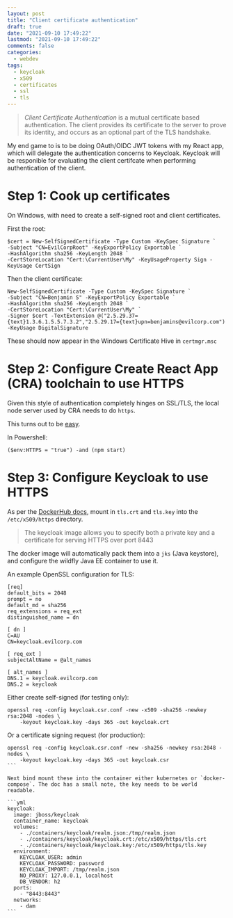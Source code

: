 ```yaml
---
layout: post
title: "Client certificate authentication"
draft: true
date: "2021-09-10 17:49:22"
lastmod: "2021-09-10 17:49:22"
comments: false
categories:
  - webdev
tags:
  - keycloak
  - x509
  - certificates
  - ssl
  - tls
---
```


> _Client Certificate Authentication_ is a mutual certificate based authentication. The client provides its certificate to the server to prove its identity, and occurs as an optional part of the TLS handshake.

My end game to is to be doing OAuth/OIDC JWT tokens with my React app, which will delegate the authentication concerns to Keycloak. Keycloak will be responible for evaluating the client certifcate when performing authentication of the client.


# Step 1: Cook up certificates

On Windows, with need to create a self-signed root and client certificates.

First the root:

```
$cert = New-SelfSignedCertificate -Type Custom -KeySpec Signature `
-Subject "CN=EvilCorpRoot" -KeyExportPolicy Exportable `
-HashAlgorithm sha256 -KeyLength 2048 `
-CertStoreLocation "Cert:\CurrentUser\My" -KeyUsageProperty Sign -KeyUsage CertSign
```

Then the client certificate:

```
New-SelfSignedCertificate -Type Custom -KeySpec Signature `
-Subject "CN=Benjamin S" -KeyExportPolicy Exportable `
-HashAlgorithm sha256 -KeyLength 2048 `
-CertStoreLocation "Cert:\CurrentUser\My" `
-Signer $cert -TextExtension @("2.5.29.37={text}1.3.6.1.5.5.7.3.2","2.5.29.17={text}upn=benjamins@evilcorp.com") -KeyUsage DigitalSignature
```

These should now appear in the Windows Certificate Hive in `certmgr.msc`

# Step 2: Configure Create React App (CRA) toolchain to use HTTPS

Given this style of authentication completely hinges on SSL/TLS, the local node server used by CRA needs to do `https`.

This turns out to be [easy](https://create-react-app.dev/docs/using-https-in-development/).

In Powershell:

```
($env:HTTPS = "true") -and (npm start)
```

# Step 3: Configure Keycloak to use HTTPS

As per the [DockerHub docs](https://hub.docker.com/r/jboss/keycloak/), mount in `tls.crt` and `tls.key` into the `/etc/x509/https` directory.

> The keycloak image allows you to specify both a private key and a certificate for serving HTTPS over port 8443

The docker image will automatically pack them into a `jks` (Java keystore), and configure the wildfly Java EE container to use it.

An example OpenSSL configuration for TLS:

```
[req]
default_bits = 2048
prompt = no
default_md = sha256
req_extensions = req_ext
distinguished_name = dn

[ dn ]
C=AU
CN=keycloak.evilcorp.com

[ req_ext ]
subjectAltName = @alt_names

[ alt_names ]
DNS.1 = keycloak.evilcorp.com
DNS.2 = keycloak
```

Either create self-signed (for testing only):

```
openssl req -config keycloak.csr.conf -new -x509 -sha256 -newkey rsa:2048 -nodes \
    -keyout keycloak.key -days 365 -out keycloak.crt
```

Or a certificate signing request (for production):

````
openssl req -config keycloak.csr.conf -new -sha256 -newkey rsa:2048 -nodes \
    -keyout keycloak.key -days 365 -out keycloak.csr
```

Next bind mount these into the container either kubernetes or `docker-compose`. The doc has a small note, the key needs to be world readable.

```yml
keycloak:
  image: jboss/keycloak
  container_name: keycloak
  volumes:
    - ./containers/keycloak/realm.json:/tmp/realm.json
    - ./containers/keycloak/keycloak.crt:/etc/x509/https/tls.crt
    - ./containers/keycloak/keycloak.key:/etc/x509/https/tls.key
  environment:
    KEYCLOAK_USER: admin
    KEYCLOAK_PASSWORD: password
    KEYCLOAK_IMPORT: /tmp/realm.json
    NO_PROXY: 127.0.0.1, localhost
    DB_VENDOR: h2
  ports:
    - "8443:8443"
  networks:
    - dam
```

